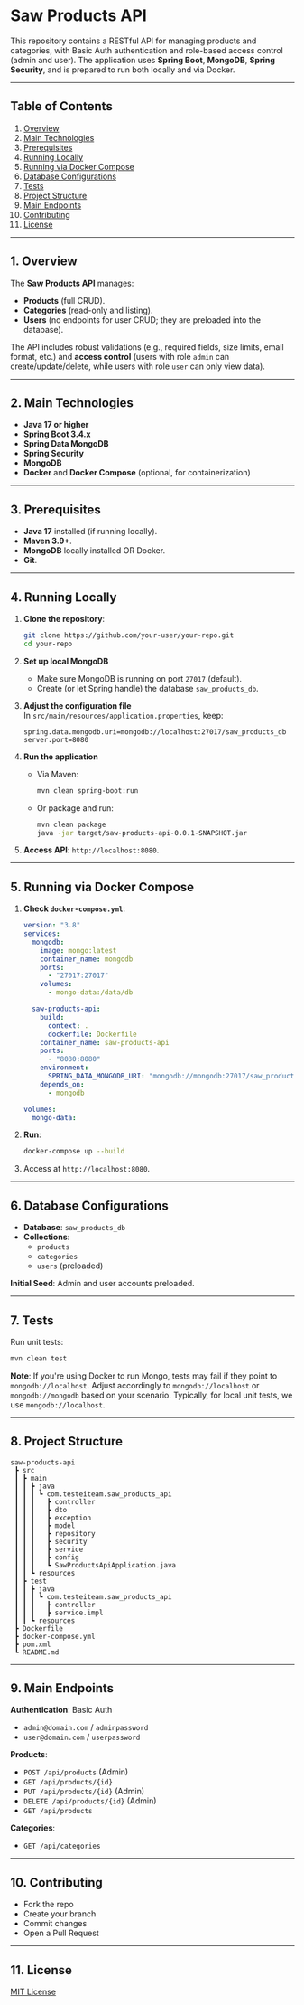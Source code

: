 # Saw Products API

This repository contains a RESTful API for managing products and categories, with Basic Auth authentication and role-based access control (admin and user). The application uses **Spring Boot**, **MongoDB**, **Spring Security**, and is prepared to run both locally and via Docker.

---

## Table of Contents

1. [Overview](#overview)
2. [Main Technologies](#main-technologies)
3. [Prerequisites](#prerequisites)
4. [Running Locally](#running-locally)
5. [Running via Docker Compose](#running-via-docker-compose)
6. [Database Configurations](#database-configurations)
7. [Tests](#tests)
8. [Project Structure](#project-structure)
9. [Main Endpoints](#main-endpoints)
10. [Contributing](#contributing)
11. [License](#license)

---

## 1. Overview

The **Saw Products API** manages:

- **Products** (full CRUD).
- **Categories** (read-only and listing).
- **Users** (no endpoints for user CRUD; they are preloaded into the database).

The API includes robust validations (e.g., required fields, size limits, email format, etc.) and **access control** (users with role `admin` can create/update/delete, while users with role `user` can only view data).

---

## 2. Main Technologies

- **Java 17 or higher**
- **Spring Boot 3.4.x**
- **Spring Data MongoDB**
- **Spring Security**
- **MongoDB**
- **Docker** and **Docker Compose** (optional, for containerization)

---

## 3. Prerequisites

- **Java 17** installed (if running locally).
- **Maven 3.9+**.
- **MongoDB** locally installed OR Docker.
- **Git**.

---

## 4. Running Locally

1. **Clone the repository**:
   ```bash
   git clone https://github.com/your-user/your-repo.git
   cd your-repo
   ```

2. **Set up local MongoDB**
   - Make sure MongoDB is running on port `27017` (default).
   - Create (or let Spring handle) the database `saw_products_db`.

3. **Adjust the configuration file**  
   In `src/main/resources/application.properties`, keep:
   ```properties
   spring.data.mongodb.uri=mongodb://localhost:27017/saw_products_db
   server.port=8080
   ```

4. **Run the application**
   - Via Maven:
     ```bash
     mvn clean spring-boot:run
     ```
   - Or package and run:
     ```bash
     mvn clean package
     java -jar target/saw-products-api-0.0.1-SNAPSHOT.jar
     ```

5. **Access API**: `http://localhost:8080`.

---

## 5. Running via Docker Compose

1. **Check `docker-compose.yml`**:
   ```yaml
   version: "3.8"
   services:
     mongodb:
       image: mongo:latest
       container_name: mongodb
       ports:
         - "27017:27017"
       volumes:
         - mongo-data:/data/db

     saw-products-api:
       build:
         context: .
         dockerfile: Dockerfile
       container_name: saw-products-api
       ports:
         - "8080:8080"
       environment:
         SPRING_DATA_MONGODB_URI: "mongodb://mongodb:27017/saw_products_db"
       depends_on:
         - mongodb

   volumes:
     mongo-data:
   ```

2. **Run**:
   ```bash
   docker-compose up --build
   ```

3. Access at `http://localhost:8080`.

---

## 6. Database Configurations

- **Database**: `saw_products_db`
- **Collections**:
   - `products`
   - `categories`
   - `users` (preloaded)

**Initial Seed**: Admin and user accounts preloaded.

---

## 7. Tests

Run unit tests:
```bash
mvn clean test
```

**Note**: If you're using Docker to run Mongo, tests may fail if they point to `mongodb://localhost`. Adjust accordingly to `mongodb://localhost` or `mongodb://mongodb` based on your scenario. Typically, for local unit tests, we use `mongodb://localhost`.

---

## 8. Project Structure

```
saw-products-api
 ┣ src
 ┃ ┣ main
 ┃ ┃ ┣ java
 ┃ ┃ ┃ ┗ com.testeiteam.saw_products_api
 ┃ ┃ ┃   ┣ controller
 ┃ ┃ ┃   ┣ dto
 ┃ ┃ ┃   ┣ exception
 ┃ ┃ ┃   ┣ model
 ┃ ┃ ┃   ┣ repository
 ┃ ┃ ┃   ┣ security
 ┃ ┃ ┃   ┣ service
 ┃ ┃ ┃   ┣ config
 ┃ ┃ ┃   ┗ SawProductsApiApplication.java
 ┃ ┃ ┗ resources
 ┃ ┣ test
 ┃ ┃ ┣ java
 ┃ ┃ ┃ ┗ com.testeiteam.saw_products_api
 ┃ ┃ ┃   ┣ controller
 ┃ ┃ ┃   ┣ service.impl
 ┃ ┃ ┗ resources
 ┣ Dockerfile
 ┣ docker-compose.yml
 ┣ pom.xml
 ┗ README.md
```

---

## 9. Main Endpoints

**Authentication**: Basic Auth
- `admin@domain.com` / `adminpassword`
- `user@domain.com` / `userpassword`

**Products**:
- `POST /api/products` (Admin)
- `GET /api/products/{id}`
- `PUT /api/products/{id}` (Admin)
- `DELETE /api/products/{id}` (Admin)
- `GET /api/products`

**Categories**:
- `GET /api/categories`

---

## 10. Contributing

- Fork the repo
- Create your branch
- Commit changes
- Open a Pull Request

---

## 11. License

[MIT License](https://opensource.org/licenses/MIT)

